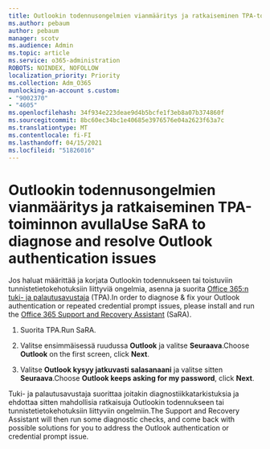 ```yaml
---
title: Outlookin todennusongelmien vianmääritys ja ratkaiseminen TPA-toiminnon avulla
ms.author: pebaum
author: pebaum
manager: scotv
ms.audience: Admin
ms.topic: article
ms.service: o365-administration
ROBOTS: NOINDEX, NOFOLLOW
localization_priority: Priority
ms.collection: Adm_O365
munlocking-an-account s.custom:
- "9002370"
- "4605"
ms.openlocfilehash: 34f934e223deae9d4b5bcfe1f3eb8a07b374860f
ms.sourcegitcommit: 8bc60ec34bc1e40685e3976576e04a2623f63a7c
ms.translationtype: MT
ms.contentlocale: fi-FI
ms.lasthandoff: 04/15/2021
ms.locfileid: "51826016"
---
```

# <a name="use-sara-to-diagnose-and-resolve-outlook-authentication-issues"></a><span data-ttu-id="fb0ec-102">Outlookin todennusongelmien vianmääritys ja ratkaiseminen TPA-toiminnon avulla</span><span class="sxs-lookup"><span data-stu-id="fb0ec-102">Use SaRA to diagnose and resolve Outlook authentication issues</span></span>

<span data-ttu-id="fb0ec-103">Jos haluat määrittää ja korjata Outlookin todennukseen tai toistuviin tunnistetietokehotuksiin liittyviä ongelmia, asenna ja suorita [Office 365:n tuki- ja palautusavustaja](https://diagnostics.office.com/#/) (TPA).</span><span class="sxs-lookup"><span data-stu-id="fb0ec-103">In order to diagnose & fix your Outlook authentication or repeated credential prompt issues, please install and run the [Office 365 Support and Recovery Assistant](https://diagnostics.office.com/#/) (SaRA).</span></span>

1. <span data-ttu-id="fb0ec-104">Suorita TPA.</span><span class="sxs-lookup"><span data-stu-id="fb0ec-104">Run SaRA.</span></span>

2. <span data-ttu-id="fb0ec-105">Valitse ensimmäisessä ruudussa **Outlook** ja valitse **Seuraava**.</span><span class="sxs-lookup"><span data-stu-id="fb0ec-105">Choose **Outlook** on the first screen, click **Next**.</span></span>

3. <span data-ttu-id="fb0ec-106">Valitse **Outlook kysyy jatkuvasti salasanaani** ja valitse sitten **Seuraava**.</span><span class="sxs-lookup"><span data-stu-id="fb0ec-106">Choose **Outlook keeps asking for my password**, click **Next**.</span></span>

<span data-ttu-id="fb0ec-107">Tuki- ja palautusavustaja suorittaa joitakin diagnostiikkatarkistuksia ja ehdottaa sitten mahdollisia ratkaisuja Outlookin todennukseen tai tunnistetietokehotuksiin liittyviin ongelmiin.</span><span class="sxs-lookup"><span data-stu-id="fb0ec-107">The Support and Recovery Assistant will then run some diagnostic checks, and come back with possible solutions for you to address the Outlook authentication or credential prompt issue.</span></span>
